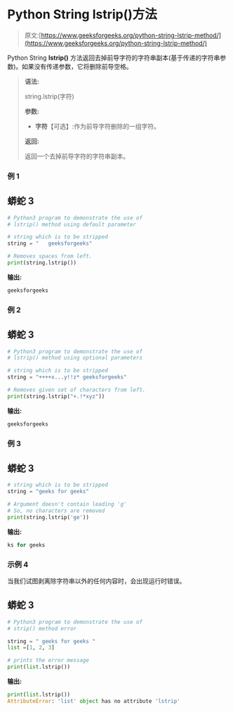 # Python String lstrip()方法

> 原文:[https://www.geeksforgeeks.org/python-string-lstrip-method/](https://www.geeksforgeeks.org/python-string-lstrip-method/)

Python String **lstrip()** 方法返回去掉前导字符的字符串副本(基于传递的字符串参数)。如果没有传递参数，它将删除前导空格。

> **语法:**
> 
> string.lstrip(字符)
> 
> **参数:**
> 
> *   **字符**【可选】:作为前导字符删除的一组字符。
> 
> **返回:**
> 
> 返回一个去掉前导字符的字符串副本。

### 例 1

## 蟒蛇 3

```py
# Python3 program to demonstrate the use of  
# lstrip() method using default parameter

# string which is to be stripped 
string = "   geeksforgeeks"

# Removes spaces from left. 
print(string.lstrip())
```

**输出:**

```py
geeksforgeeks
```

### 例 2

## 蟒蛇 3

```py
# Python3 program to demonstrate the use of  
# lstrip() method using optional parameters

# string which is to be stripped 
string = "++++x...y!!z* geeksforgeeks"

# Removes given set of characters from left. 
print(string.lstrip("+.!*xyz"))
```

**输出:**

```py
geeksforgeeks
```

### **例 3**

## 蟒蛇 3

```py
# string which is to be stripped 
string = "geeks for geeks"

# Argument doesn't contain leading 'g' 
# So, no characters are removed 
print(string.lstrip('ge'))
```

**输出:**

```py
ks for geeks
```

### 示例 **4**

当我们试图剥离除字符串以外的任何内容时，会出现运行时错误。

## 蟒蛇 3

```py
# Python3 program to demonstrate the use of 
# strip() method error 

string = " geeks for geeks "
list =[1, 2, 3] 

# prints the error message 
print(list.lstrip())
```

**输出:**

```py
print(list.lstrip()) 
AttributeError: 'list' object has no attribute 'lstrip'
```